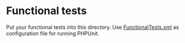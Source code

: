 # Functional tests

Put your functional tests into this directory. Use [FunctionalTests.xml](../../Build/FunctionalTests.xml) as configuration file for running PHPUnit.
